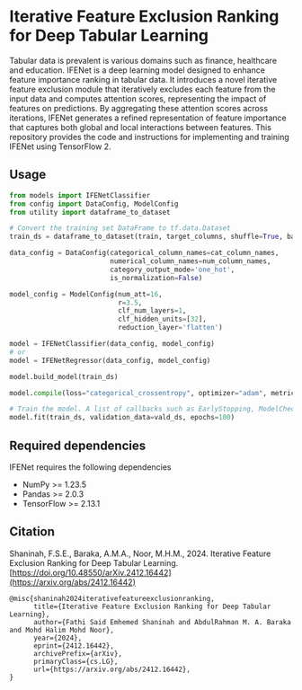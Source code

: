 # Iterative Feature Exclusion Ranking for Deep Tabular Learning

Tabular data is prevalent is various domains such as finance, healthcare and education. IFENet is a deep learning model designed to enhance feature importance ranking in tabular data. It introduces a novel iterative feature exclusion module that iteratively excludes each feature from the input data and computes attention scores, representing the impact of features on predictions. By aggregating these attention scores across iterations, IFENet generates a refined representation of feature importance that captures both global and local interactions between features. This repository provides the code and instructions for implementing and training IFENet using TensorFlow 2.

## Usage

```python
from models import IFENetClassifier
from config import DataConfig, ModelConfig
from utility import dataframe_to_dataset

# Convert the training set DataFrame to tf.data.Dataset
train_ds = dataframe_to_dataset(train, target_columns, shuffle=True, batch_size=256)

data_config = DataConfig(categorical_column_names=cat_column_names, 
                         numerical_column_names=num_column_names,
                         category_output_mode='one_hot',
                         is_normalization=False)

model_config = ModelConfig(num_att=16,
                           r=3.5,
                           clf_num_layers=1,
                           clf_hidden_units=[32],
                           reduction_layer='flatten')

model = IFENetClassifier(data_config, model_config)
# or
model = IFENetRegressor(data_config, model_config)

model.build_model(train_ds)

model.compile(loss="categorical_crossentropy", optimizer="adam", metrics=["accuracy"])

# Train the model. A list of callbacks such as EarlyStopping, ModelCheckpoint can be passed to the .fit() method.
model.fit(train_ds, validation_data=vald_ds, epochs=100)
```

## Required dependencies
IFENet requires the following dependencies
- NumPy >= 1.23.5
- Pandas >= 2.0.3
- TensorFlow >= 2.13.1

## Citation
Shaninah, F.S.E., Baraka, A.M.A., Noor, M.H.M., 2024. Iterative Feature Exclusion Ranking for Deep Tabular Learning. [https://doi.org/10.48550/arXiv.2412.16442](https://arxiv.org/abs/2412.16442)
```
@misc{shaninah2024iterativefeatureexclusionranking,
      title={Iterative Feature Exclusion Ranking for Deep Tabular Learning}, 
      author={Fathi Said Emhemed Shaninah and AbdulRahman M. A. Baraka and Mohd Halim Mohd Noor},
      year={2024},
      eprint={2412.16442},
      archivePrefix={arXiv},
      primaryClass={cs.LG},
      url={https://arxiv.org/abs/2412.16442}, 
}
```


